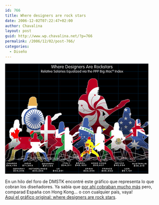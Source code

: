 ```yaml
---
id: 766
title: Where designers are rock stars
date: 2006-12-02T07:22:47+02:00
author: Chavalina
layout: post
guid: http://www.wp.chavalina.net/?p=766
permalink: /2006/12/02/post-766/
categories:
  - Diseño
---
```

<img class="imgizqda" src="/imagenes/fotos/designers-rock-stars.jpg" alt="Representación gráfica comparativa de lo que cobran los dise&ntilde;adores en distintos países del mundo" /> 

En un hilo del foro de DMSTK encontré este gráfico que representa lo que cobran los dise&ntilde;adores. Ya sabía que <a href="http://chavalina.net/comentar.php?idpost=750" target="_blank">por ahí cobraban mucho más</a> pero, comparad Espa&ntilde;a con Hong Kong… o con cualquier país, vaya!  
<a href="http://www.coroflot.com/community/global_design_rockstas.asp" target="_blank">Aquí el gráfico original: where designers are rock stars</a>.